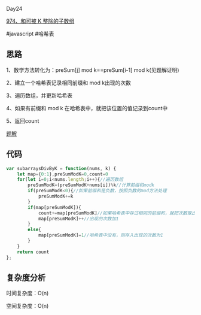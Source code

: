 Day24

[974、和可被 K 整除的子数组](https://leetcode-cn.com/problems/subarray-sums-divisible-by-k/)

#javascript #哈希表

## 思路
1、数学方法转化为：preSum[j] mod k==preSum[i-1] mod k(见题解证明)

2、建立一个哈希表记录相同前缀和 mod k出现的次数

3、遍历数组，并更新哈希表

4、如果有前缀和 mod k 在哈希表中，就把该位置的值记录到count中

5、返回count

[题解](https://leetcode-cn.com/problems/subarray-sums-divisible-by-k/solution/you-jian-qian-zhui-he-na-jiu-zai-ci-dai-ni-da-tong/)

## 代码
```javascript
var subarraysDivByK = function(nums, k) {
    let map={0:1},preSumModK=0,count=0
    for(let i=0;i<nums.length;i++){//遍历数组
        preSumModK=(preSumModK+nums[i])%k//计算前缀和modk
        if(preSumModK<0){//如果前缀和是负数，按照负数的mod方法处理
            preSumModK+=k
        }
        if(map[preSumModK]){
            count+=map[preSumModK]//如果哈希表中存过相同的前缀和，就把次数取出来
            map[preSumModK]++//出现的次数加1
        }
        else{
            map[preSumModK]=1//哈希表中没有，则存入出现的次数为1
        }
    }
    return count
};
```
## 复杂度分析
时间复杂度：O(n)

空间复杂度：O(n)

